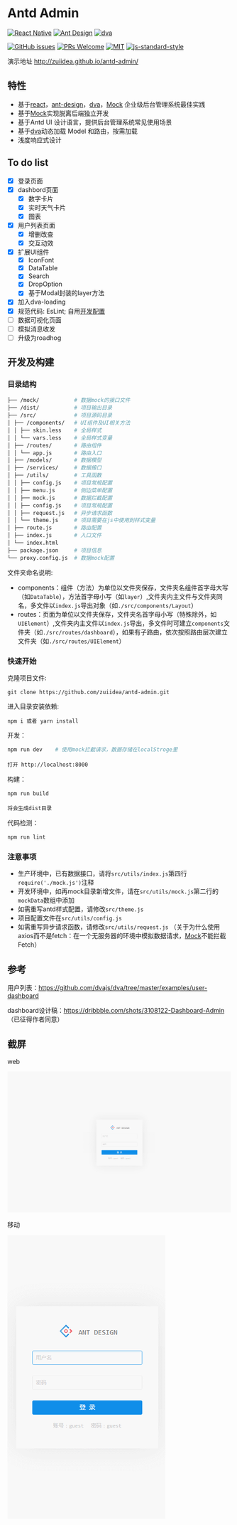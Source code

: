 # Antd Admin

[![React Native](https://img.shields.io/badge/react-^15.4.1-brightgreen.svg?style=flat-square)](https://github.com/facebook/react)
[![Ant Design](https://img.shields.io/badge/ant--design-^2.7.3-yellowgreen.svg?style=flat-square)](https://github.com/ant-design/ant-design)
[![dva](https://img.shields.io/badge/dva-^1.1.0-orange.svg?style=flat-square)](https://github.com/dvajs/dva)

[![GitHub issues](https://img.shields.io/github/issues/zuiidea/antd-admin.svg?style=flat-square)](https://github.com/zuiidea/antd-admin)
[![PRs Welcome](https://img.shields.io/badge/PRs-welcome-brightgreen.svg?style=flat-square)](https://github.com/zuiidea/antd-admin/pulls)
[![MIT](https://img.shields.io/dub/l/vibe-d.svg?style=flat-square)](http://opensource.org/licenses/MIT)
[![js-standard-style](https://img.shields.io/badge/code%20style-standard-brightgreen.svg)](http://standardjs.com)

演示地址 <http://zuiidea.github.io/antd-admin/>

## 特性

-   基于[react](https://github.com/facebook/react)，[ant-design](https://github.com/ant-design/ant-design)，[dva](https://github.com/dvajs/dva)，[Mock](https://github.com/nuysoft/Mock) 企业级后台管理系统最佳实践
-   基于[Mock](https://github.com/nuysoft/Mock)实现脱离后端独立开发
-   基于Antd UI 设计语言，提供后台管理系统常见使用场景
-   基于[dva](https://github.com/dvajs/dva)动态加载 Model 和路由，按需加载
-   浅度响应式设计

## To do list

-   [x] 登录页面
-   [x] dashbord页面
    -   [x] 数字卡片
    -   [x] 实时天气卡片
    -   [x] 图表
-   [x] 用户列表页面
    -   [x] 增删改查
    -   [x] 交互动效
-   [x] 扩展UI组件
    -   [x] IconFont
    -   [x] DataTable
    -   [x] Search
    -   [x] DropOption
    -   [x] 基于Modal封装的layer方法
-   [x] 加入dva-loading
-   [x] 规范代码: EsLint; 自用[开发配置](assets/standard.md)
-   [ ] 数据可视化页面
-   [ ] 模拟消息收发
-   [ ] 升级为roadhog

## 开发及构建

### 目录结构

```bash
├── /mock/           # 数据mock的接口文件
├── /dist/           # 项目输出目录
├── /src/            # 项目源码目录
│ ├── /components/   # UI组件及UI相关方法
│ │ ├── skin.less    # 全局样式
│ │ └── vars.less    # 全局样式变量
│ ├── /routes/       # 路由组件
│ │ └── app.js       # 路由入口
│ ├── /models/       # 数据模型
│ ├── /services/     # 数据接口
│ ├── /utils/        # 工具函数
│ │ ├── config.js    # 项目常规配置
│ │ ├── menu.js      # 侧边菜单配置
│ │ ├── mock.js      # 数据拦截配置
│ │ ├── config.js    # 项目常规配置
│ │ ├── request.js   # 异步请求函数
│ │ └── theme.js     # 项目需要在js中使用到样式变量
│ ├── route.js       # 路由配置
│ ├── index.js       # 入口文件
│ └── index.html     
├── package.json     # 项目信息
└── proxy.config.js  # 数据mock配置
```

文件夹命名说明:

-   components：组件（方法）为单位以文件夹保存，文件夹名组件首字母大写（如`DataTable`），方法首字母小写（如`layer`）,文件夹内主文件与文件夹同名，多文件以`index.js`导出对象（如`./src/components/Layout`）
-   routes：页面为单位以文件夹保存，文件夹名首字母小写（特殊除外，如`UIElement`）,文件夹内主文件以`index.js`导出，多文件时可建立`components`文件夹（如`./src/routes/dashboard`），如果有子路由，依次按照路由层次建立文件夹（如`./src/routes/UIElement`）

### 快速开始

克隆项目文件:

    git clone https://github.com/zuiidea/antd-admin.git

进入目录安装依赖:

    npm i 或者 yarn install

开发：

```bash
npm run dev    # 使用mock拦截请求，数据存储在localStroge里

打开 http://localhost:8000
```

构建：

```bash
npm run build

将会生成dist目录
```

代码检测：

```bash
npm run lint
```

### 注意事项

-   生产环境中，已有数据接口，请将`src/utils/index.js`第四行 `require('./mock.js')`注释
-   开发环境中，如再mock目录新增文件，请在`src/utils/mock.js`第二行的`mockData`数组中添加
-   如需重写antd样式配置，请修改`src/theme.js`
-   项目配置文件在`src/utils/config.js`
-   如需重写异步请求函数，请修改`src/utils/request.js`
    （关于为什么使用axios而不是fetch：在一个无服务器的环境中模拟数据请求，[Mock](https://github.com/nuysoft/Mock)不能拦截Fetch）

## 参考

用户列表：<https://github.com/dvajs/dva/tree/master/examples/user-dashboard>

dashboard设计稿：<https://dribbble.com/shots/3108122-Dashboard-Admin> （已征得作者同意）

## 截屏

web

![](assets/demo4.gif)

移动

![](assets/demo3.gif)
